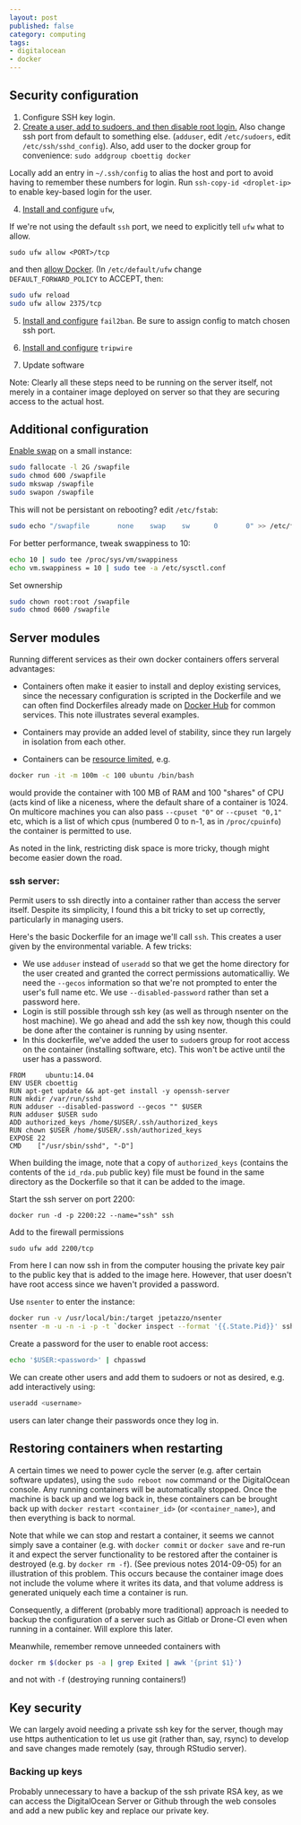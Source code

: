 ```yaml
---
layout: post
published: false
category: computing
tags:
- digitalocean
- docker
---
```



## Security configuration



1. Configure SSH key login.
2. [Create a user, add to sudoers, and then disable root login.](https://www.digitalocean.com/community/tutorials/initial-server-setup-with-ubuntu-12-04)  Also change ssh port from default to something else.  (`adduser`, edit `/etc/sudoers`, edit `/etc/ssh/sshd_config`). Also, add user to the docker group for convenience: `sudo addgroup cboettig docker`

Locally add an entry in `~/.ssh/config` to alias the host and port to avoid having to remember these numbers for login.  Run `ssh-copy-id <droplet-ip>` to enable key-based login for the user.


4. [Install and configure](https://www.digitalocean.com/community/tutorials/how-to-setup-a-firewall-with-ufw-on-an-ubuntu-and-debian-cloud-server) `ufw`,

If we're not using the default `ssh` port, we need to explicitly tell `ufw` what to allow.

```
sudo ufw allow <PORT>/tcp
```

and then [allow Docker](http://docs.docker.com/installation/ubuntulinux/#docker-and-ufw). (In `/etc/default/ufw` change `DEFAULT_FORWARD_POLICY` to ACCEPT, then:

```bash
sudo ufw reload
sudo ufw allow 2375/tcp
```


5. [Install and configure](https://www.digitalocean.com/community/tutorials/how-to-protect-ssh-with-fail2ban-on-ubuntu-12-04) `fail2ban`. Be sure to assign config to match chosen ssh port.
6. [Install and configure](https://www.digitalocean.com/community/tutorials/how-to-use-tripwire-to-detect-server-intrusions-on-an-ubuntu-vps) `tripwire`

7. Update software


Note: Clearly all these steps need to be running on the server itself, not merely in a container image deployed on server so that they are securing access to the actual host.



## Additional configuration

[Enable swap](https://www.digitalocean.com/community/tutorials/how-to-add-swap-on-ubuntu-12-04) on a small instance:

```bash
sudo fallocate -l 2G /swapfile
sudo chmod 600 /swapfile
sudo mkswap /swapfile
sudo swapon /swapfile
```

This will not be persistant on rebooting? edit `/etc/fstab`:

```bash
sudo echo "/swapfile       none    swap    sw      0       0" >> /etc/fstab
```

For better performance, tweak swappiness to 10:

```bash
echo 10 | sudo tee /proc/sys/vm/swappiness
echo vm.swappiness = 10 | sudo tee -a /etc/sysctl.conf
```

Set ownership

```bash
sudo chown root:root /swapfile
sudo chmod 0600 /swapfile
```

## Server modules

Running different services as their own docker containers offers serveral advantages:

- Containers often make it easier to install and deploy existing services, since the necessary configuration is scripted in the Dockerfile and we can often find Dockerfiles already made on [Docker Hub](http://hub.docker.com) for common services. This note illustrates several examples.

- Containers may provide an added level of stability, since they run largely in isolation from each other.

- Containers can be [resource limited](http://stackoverflow.com/questions/16084741/how-do-i-set-resources-allocated-to-a-container-using-docker), e.g.

```bash
docker run -it -m 100m -c 100 ubuntu /bin/bash
```
would provide the container with 100 MB of RAM and 100 "shares" of CPU (acts kind of like a niceness, where the default share of a container is 1024. On multicore machines you can also pass `--cpuset "0"` or  `--cpuset "0,1"` etc, which is a list of which cpus (numbered 0 to n-1, as in `/proc/cpuinfo`) the container is permitted to use.

As noted in the link, restricting disk space is more tricky, though might become easier down the road.


### ssh server:

Permit users to ssh directly into a container rather than access the server itself. Despite its simplicity, I found this a bit tricky to set up correctly, particularly in managing users.

Here's the basic Dockerfile for an image we'll call `ssh`.  This creates a user given by the environmental variable.  A few tricks:

- We use `adduser` instead of `useradd` so that we get the home directory for the user created and granted the correct permissions automaticalliy. We need the `--gecos` information so that we're not prompted to enter the user's full name etc. We use `--disabled-password` rather than set a password here.
-  Login is still possible through ssh key (as well as through nsenter on the host machine).  We go ahead and add the ssh key now, though this could be done after the container is running by using nsenter.
- In this dockerfile, we've added the user to `sudo`ers group for root access on the container (installing software, etc).  This won't be active until the user has a password.

```
FROM     ubuntu:14.04
ENV USER cboettig
RUN apt-get update && apt-get install -y openssh-server
RUN mkdir /var/run/sshd
RUN adduser --disabled-password --gecos "" $USER
RUN adduser $USER sudo
ADD authorized_keys /home/$USER/.ssh/authorized_keys
RUN chown $USER /home/$USER/.ssh/authorized_keys
EXPOSE 22
CMD    ["/usr/sbin/sshd", "-D"]
```

When building the image, note that a copy of `authorized_keys` (contains the contents of the `id_rda.pub` public key) file must be found in the same directory as the Dockerfile so that it can be added to the image.

Start the ssh server on port 2200:

```
docker run -d -p 2200:22 --name="ssh" ssh
```

Add to the firewall permissions

```
sudo ufw add 2200/tcp
```

From here I can now ssh in from the computer housing the private key pair to the public key
that is added to the image here.  However, that user doesn't have root access since we haven't
provided a password.

Use `nsenter` to enter the instance:

```bash
docker run -v /usr/local/bin:/target jpetazzo/nsenter
nsenter -m -u -n -i -p -t `docker inspect --format '{{.State.Pid}}' ssh` /bin/bash
```

Create a password for the user to enable root access:

```bash
echo '$USER:<password>' | chpasswd
```

We can create other users and add them to sudoers or not as desired, e.g. add interactively using:

```bash
useradd <username>
```

users can later change their passwords once they log in.


## Restoring containers when restarting

A certain times we need to power cycle the server (e.g. after certain software updates), using the `sudo reboot now` command or the DigitalOcean console.  Any running containers will be automatically stopped.  Once the machine is back up and we log back in, these containers can be brought back up with `docker restart <container_id>` (or `<container_name>`), and then everything is back to normal.

Note that while we can stop and restart a container, it seems we cannot simply save a container (e.g. with `docker commit` or `docker save` and re-run it and expect the server functionality to be restored after the container is destroyed (e.g. by `docker rm -f`).  (See previous notes 2014-09-05) for an illustration of this problem. This occurs because the container image does not include the volume where it writes its data, and that volume address is generated uniquely each time a container is run.

Consequently, a different (probably more traditional) approach is needed to backup the configuration of a server such as Gitlab or Drone-CI even when running in a container.  Will explore this later.

Meanwhile, remember remove unneeded containers with

```bash
docker rm $(docker ps -a | grep Exited | awk '{print $1}')
```

and not with `-f` (destroying running containers!)


## Key security

We can largely avoid needing a private ssh key for the server, though may use https authentication to let us use git (rather than, say, rsync) to develop and save changes made remotely (say, through RStudio server).

### Backing up keys

Probably unnecessary to have a backup of the ssh private RSA key, as we can access the DigitalOcean Server or Github through the web consoles and add a new public key and replace our private key.


